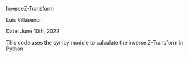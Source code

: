 InverseZ-Transform

Luis Villasenor

Date: June 10th, 2022

This code uses the sympy module to calculate the inverse Z-Transform in Python
